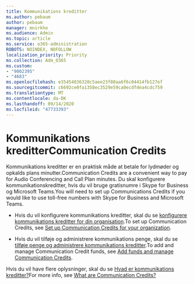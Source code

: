```yaml
---
title: Kommunikations kreditter
ms.author: pebaum
author: pebaum
manager: mnirkhe
ms.audience: Admin
ms.topic: article
ms.service: o365-administration
ROBOTS: NOINDEX, NOFOLLOW
localization_priority: Priority
ms.collection: Adm_O365
ms.custom:
- "9002395"
- "4683"
ms.openlocfilehash: e35454836320c5aee23f80aa6f6c04414fb127ef
ms.sourcegitcommit: c6692ce0fa1358ec3529e59ca0ecdfdea4cdc759
ms.translationtype: MT
ms.contentlocale: da-DK
ms.lasthandoff: 09/14/2020
ms.locfileid: "47733393"
---
```

# <a name="communication-credits"></a><span data-ttu-id="dda4b-102">Kommunikations kreditter</span><span class="sxs-lookup"><span data-stu-id="dda4b-102">Communication Credits</span></span>

<span data-ttu-id="dda4b-103">Kommunikations kreditter er en praktisk måde at betale for lydmøder og opkalds plans minutter.</span><span class="sxs-lookup"><span data-stu-id="dda4b-103">Communication Credits are a convenient way to pay for Audio Conferencing and Call Plan minutes.</span></span> <span data-ttu-id="dda4b-104">Du skal konfigurere kommunikationskreditter, hvis du vil bruge gratisnumre i Skype for Business og Microsoft Teams.</span><span class="sxs-lookup"><span data-stu-id="dda4b-104">You will need to set up Communications Credits if you would like to use toll-free numbers with Skype for Business and Microsoft Teams.</span></span>

- <span data-ttu-id="dda4b-105">Hvis du vil konfigurere kommunikations kreditter, skal du se [konfigurere kommunikations kreditter for din organisation](https://docs.microsoft.com/microsoftteams/set-up-communications-credits-for-your-organization).</span><span class="sxs-lookup"><span data-stu-id="dda4b-105">To set up Communication Credits, see [Set up Communication Credits for your organization](https://docs.microsoft.com/microsoftteams/set-up-communications-credits-for-your-organization).</span></span> 

- <span data-ttu-id="dda4b-106">Hvis du vil tilføje og administrere kommunikations penge, skal du se [tilføje penge og administrere kommunikations kreditter](https://docs.microsoft.com/microsoftteams/add-funds-and-manage-communications-credits).</span><span class="sxs-lookup"><span data-stu-id="dda4b-106">To add and manage Communication Credit funds, see [Add funds and manage Communication Credits](https://docs.microsoft.com/microsoftteams/add-funds-and-manage-communications-credits).</span></span> 

<span data-ttu-id="dda4b-107">Hvis du vil have flere oplysninger, skal du se [Hvad er kommunikations kreditter?](https://docs.microsoft.com/microsoftteams/what-are-communications-credits)</span><span class="sxs-lookup"><span data-stu-id="dda4b-107">For more info, see [What are Communication Credits?](https://docs.microsoft.com/microsoftteams/what-are-communications-credits)</span></span>

